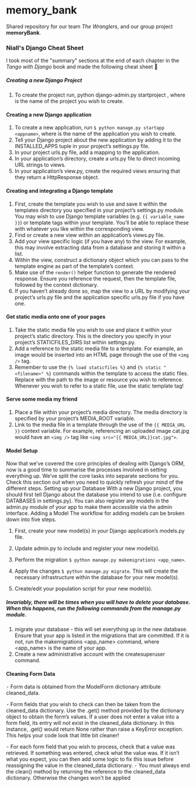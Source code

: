 # memory_bank

Shared repository for our team *The Wranglers*, and our group project **memoryBank**.


### Niall's Django Cheat Sheet
I took most of the "summary" sections at the end of each chapter in the *Tango with Django* book and made the following cheat sheet 🌴

##### Creating a new Django Project
1.	To create the project run, python django-admin.py startproject <name>, where <name> is the name of the project you wish to create.

#### Creating a new Django application
1.	To create a new application, run `$ python manage.py startapp <appname>`, where <appname> is the name of the application you wish to create.
2.	Tell your Django project about the new application by adding it to the INSTALLED_APPS tuple in your project’s settings.py file.
3.	In your project urls.py file, add a mapping to the application.
4.	In your application’s directory, create a urls.py file to direct incoming URL strings to views.
5.	In your application’s view.py, create the required views ensuring that they return a HttpResponse object.

#### Creating and integrating a Django template
1.	First, create the template you wish to use and save it within the templates directory you specified in your project’s settings.py module. You may wish to use Django template variables (e.g. `{{ variable_name }}`) or template tags within your template. You’ll be able to replace these with whatever you like within the corresponding view.
2.	Find or create a new view within an application’s views.py file.
3.	Add your view specific logic (if you have any) to the view. For example, this may involve extracting data from a database and storing it within a list.
4.	Within the view, construct a dictionary object which you can pass to the template engine as part of the template’s context.
5.	Make use of the `render()` helper function to generate the rendered response. Ensure you reference the request, then the template file, followed by the context dictionary.
6.	If you haven’t already done so, map the view to a URL by modifying your project’s urls.py file and the application specific urls.py file if you have one.

#### Get static media onto one of your pages
1.	Take the static media file you wish to use and place it within your project’s static directory. This is the directory you specify in your project’s STATICFILES_DIRS list within settings.py.
2.	Add a reference to the static media file to a template. For example, an image would be inserted into an HTML page through the use of the `<img />` tag.
3.	Remember to use the `{% load staticfiles %}` and `{% static "<filename>" %}` commands within the template to access the static files. Replace <filename> with the path to the image or resource you wish to reference. Whenever you wish to refer to a static file, use the static template tag!

#### Serve some media my friend
1.	Place a file within your project’s media directory. The media directory is specified by your project’s MEDIA_ROOT variable.
2.	Link to the media file in a template through the use of the `{{ MEDIA_URL }}` context variable. For example, referencing an uploaded image cat.jpg would have an `<img />` tag like `<img src="{{ MEDIA_URL}}cat.jpg">`.


#### Model Setup
Now that we’ve covered the core principles of dealing with Django’s ORM, now is a good time to summarise the processes involved in setting everything up. We’ve split the core tasks into separate sections for you. Check this section out when you need to quickly refresh your mind of the different steps.
Setting up your Database
With a new Django project, you should first tell Django about the database you intend to use (i.e. configure DATABASES in settings.py). You can also register any models in the admin.py module of your app to make them accessible via the admin interface.
Adding a Model
The workflow for adding models can be broken down into five steps.

1.	First, create your new model(s) in your Django application’s models.py file.

2.	Update admin.py to include and register your new model(s).

3.	Perform the migration `$ python manage.py makemigrations <app_name>`.

4.	Apply the changes `$ python manage.py migrate`. This will create the necessary infrastructure within the database for your new model(s).

5.	Create/edit your population script for your new model(s).

##### Invariably, there will be times when you will have to delete your database. When this happens, run the following commands from the manage.py module.
1.	migrate your database - this will set everything up in the new database. Ensure that your app is listed in the migrations that are committed. If it is not, run the makemigrations <app_name> command, where <app_name> is the name of your app.
2.	Create a new administrative account with the createsuperuser command.

#### Cleaning Form Data

⁃	Form data is obtained from the ModelForm dictionary attribute cleaned_data.

⁃	Form fields that you wish to check can then be taken from the cleaned_data dictionary. Use the .get() method provided by the dictionary object to obtain the form’s values. If a user does not enter a value into a form field, its entry will not exist in the cleaned_data dictionary. In this instance, .get() would return None rather than raise a KeyError exception. This helps your code look that little bit cleaner!

⁃	For each form field that you wish to process, check that a value was retrieved. If something was entered, check what the value was. If it isn’t what you expect, you can then add some logic to fix this issue before reassigning the value in the cleaned_data dictionary.
⁃	You must always end the clean() method by returning the reference to the cleaned_data dictionary. Otherwise the changes won't be applied
